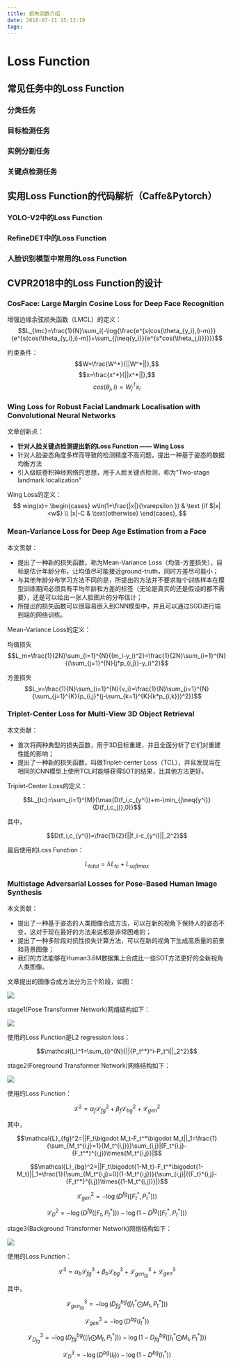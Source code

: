 ```yaml
---
title: 损失函数介绍
date: 2018-07-11 15:13:19
tags:
---
```


# Loss Function
## 常见任务中的Loss Function
### 分类任务

### 目标检测任务

### 实例分割任务

### 关键点检测任务

### 

## 实用Loss Function的代码解析（Caffe&Pytorch）
### YOLO-V2中的Loss Function

### RefineDET中的Loss Function

### 人脸识别模型中常用的Loss Function


## CVPR2018中的Loss Function的设计
### CosFace: Large Margin Cosine Loss for Deep Face Recognition
增强边缘余弦损失函数（LMCL）的定义：
$$L_{lmc}=\frac{1}{N}\sum_i{-\log{\frac{e^{s(cos(\theta_{y_i},i)-m)}}{e^{s(cos(\theta_{y_i},i)-m)}+\sum_{j\neq{y_i}}{e^{s*cos(\theta_j,i)}}}}}$$

约束条件：
$$W=\frac{W^*}{||W^*||},$$
$$x=\frac{x^*}{||x^*||},$$
$$cos(\theta_j,i)=W_j^Tx_i$$



### Wing Loss for Robust Facial Landmark Localisation with Convolutional Neural Networks
文章创新点：

+ **针对人脸关键点检测提出新的Loss Function —— Wing Loss**
+ 针对人脸姿态角度多样而导致的检测精度不高问题，提出一种基于姿态的数据均衡方法
+ 引入级联卷积神经网络的思想，用于人脸关键点检测，称为"Two-stage landmark localization"

Wing Loss的定义：
$$ wing(x)= \begin{cases} w\ln(1+\frac{|x|}{\varepsilon	
}) & \text {if $|x|<w$} \\ |x|-C & \text{otherwise} \end{cases}, $$

### Mean-Variance Loss for Deep Age Estimation from a Face
本文贡献：

+ 提出了一种新的损失函数，称为Mean-Variance Loss（均值-方差损失），目标是估计年龄分布，让均值尽可能接近ground-truth，同时方差尽可能小；
+ 与其他年龄分布学习方法不同的是，所提出的方法并不要求每个训练样本在模型训练期间必须具有平均年龄和方差的标签（无论是真实的还是假设的都不需要），还是可以给出一张人脸图片的分布估计；
+ 所提出的损失函数可以很容易嵌入到CNN模型中，并且可以通过SGD进行端到端的网络训练。

Mean-Variance Loss的定义：

均值损失
$$L_m=\frac{1}{2N}\sum_{i=1}^{N}{(m_i-y_i)^2}=\frac{1}{2N}\sum_{i=1}^{N}{(\sum_{j=1}^{N}{j*p_{i,j}}-y_i)^2}$$

方差损失
$$L_v=\frac{1}{N}\sum_{i=1}^{N}{v_i}=\frac{1}{N}\sum_{i=1}^{N}{\sum_{j=1}^{K}{p_{i,j}*(j-\sum_{k=1}^{K}{k*p_{i,k}})^2}}$$

### Triplet-Center Loss for Multi-View 3D Object Retrieval
本文贡献：

+ 首次将两种典型的损失函数，用于3D目标重建，并且全面分析了它们对重建性能的影响；
+ 提出了一种新的损失函数，叫做Triplet-center Loss（TCL），并且发现当在相同的CNN模型上使用TCL时能够获得SOT的结果，比其他方法更好。

Triplet-Center Loss的定义：

$$L_{tc}=\sum_{i=1}^{M}{\max(D(f_i,c_{y^i})+m-\min_{j\neq{y^i}}{D(f_i,c_j)},0)}$$

其中，

$$D(f_i,c_{y^i})=\frac{1}{2}{||f_i-c_{y^i}||_2^2}$$

最后使用的Loss Function：

$$L_{total}=\lambda L_{tc}+L_{softmax}$$

### Multistage Adversarial Losses for Pose-Based Human Image Synthesis
本文贡献：

+ 提出了一种基于姿态的人类图像合成方法，可以在新的视角下保持人的姿态不变，这对于现在最好的方法来说都是非常困难的；
+ 提出了一种多阶段对抗性损失计算方法，可以在新的视角下生成高质量的前景和背景图像；
+ 我们的方法能够在Human3.6M数据集上合成比一些SOT方法更好的全新视角人类图像。

文章提出的图像合成方法分为三个阶段，如图：

![](cut-imgs/2018-07-12-17-22-17.png)

stage1(Pose Transformer Network)网络结构如下：

![](cut-imgs/2018-07-23-15-38-12.png)

使用的Loss Function是L2 regression loss：

$$\mathcal{L}^1=\sum_{i}^{N}{||{P_t^*}^i-P_t^i||_2^2}$$

stage2(Foreground Transformer Network)网络结构如下：

![](cut-imgs/2018-07-23-15-36-30.png)

使用的Loss Function：

$$\mathcal{L}^2=\alpha_f \mathcal{L}_{fg}^2+\beta_f \mathcal{L}_{bg}^2+\mathcal{L}_{gen}^2$$

其中，

$$\mathcal{L}_{fg}^2=||F_t\bigodot M_t-F_t^*\bigodot M_t||_1=\frac{1}{\sum_{M_t^{i,j}=1}{M_t^{i,j}}}\sum_{i,j}|(F_t^{i,j}-{F_t^*}^{i,j})\times{M_t^{i,j}}|$$

$$\mathcal{L}_{bg}^2=||F_t\bigodot{1-M_t}-F_t^*\bigodot{1-M_t}||_1=\frac{1}{\sum_{M_t^{i,j}=0}(1-M_t^{i,j})}{\sum_{i,j}|({F_t}^{i,j}-{F_t^*}^{i,j})\times{(1-M_t^{i,j})}|}$$

$$\mathcal{L}_{gen}^2=-\log(D^{fg}([F_t^*,P_t^*]))$$

$$\mathcal{L}_D^2=-\log(D^{fg}([F_t,P_t^*]))-\log(1-D^{fg}([F_t^*,P_t^*]))$$

stage3(Background Transformer Network)网络结构如下：

![](cut-imgs/2018-07-23-15-35-25.png)

使用的Loss Function：

$$\mathcal{L}^3=\alpha_b\mathcal{L}_{fg}^3+\beta_b\mathcal{L}_{bg}^3+\mathcal{L}_{gen_{fg}}^3+\mathcal{L}_{gen}^3$$

其中，

$$\mathcal{L}_{gen_{fg}}^3=-\log(D_{fg}^{bg}([I_t^* \bigodot M_t,P_t^*]))$$

$$\mathcal{L}_{gen}^3=-\log(D^{bg}(I_t^*))$$

$$\mathcal{L}_{D_{fg}}^3=-\log(D_{fg}^{bg}([I_t \bigodot M_t,P_t^*]))-\log(1-D_{fg}^{bg}([I_t^* \bigodot M_t,P_t^*]))$$

$$\mathcal{L}_{D}^3=-\log(D^{bg}(I_t))-\log(1-D^{bg}(I_t^*))$$
